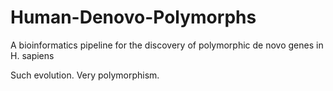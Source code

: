 Human-Denovo-Polymorphs
=======================

A bioinformatics pipeline for the discovery of polymorphic de novo genes in H. sapiens

Such evolution.
Very polymorphism.


